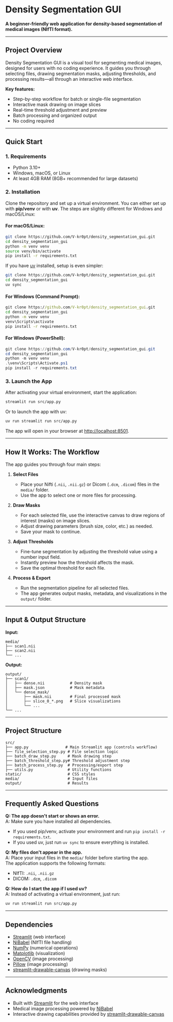 
# Density Segmentation GUI

**A beginner-friendly web application for density-based segmentation of medical images (NIfTI format).**

---

## Project Overview

Density Segmentation GUI is a visual tool for segmenting medical images, designed for users with no coding experience. It guides you through selecting files, drawing segmentation masks, adjusting thresholds, and processing results—all through an interactive web interface.

**Key features:**
- Step-by-step workflow for batch or single-file segmentation
- Interactive mask drawing on image slices
- Real-time threshold adjustment and preview
- Batch processing and organized output
- No coding required

---

## Quick Start

### 1. Requirements
- Python 3.10+
- Windows, macOS, or Linux
- At least 4GB RAM (8GB+ recommended for large datasets)


### 2. Installation
Clone the repository and set up a virtual environment. You can either set up with **pip/venv** or with **uv**.
The steps are slightly different for Windows and macOS/Linux:

#### **For macOS/Linux:**
```bash
git clone https://github.com/V-kr0pt/density_segmentation_gui.git
cd density_segmentation_gui
python -m venv venv
source venv/bin/activate
pip install -r requirements.txt
```

If you have [uv](https://docs.astral.sh/uv/) installed, setup is even simpler:
```bash
git clone https://github.com/V-kr0pt/density_segmentation_gui.git
cd density_segmentation_gui
uv sync
```
#### **For Windows (Command Prompt):**
```cmd
git clone https://github.com/V-kr0pt/density_segmentation_gui.git
cd density_segmentation_gui
python -m venv venv
venv\Scripts\activate
pip install -r requirements.txt
```

#### **For Windows (PowerShell):**
```powershell
git clone https://github.com/V-kr0pt/density_segmentation_gui.git
cd density_segmentation_gui
python -m venv venv
.\venv\Scripts\Activate.ps1
pip install -r requirements.txt
```

### 3. Launch the App

After activating your virtual environment, start the application:

```bash
streamlit run src/app.py
```

Or to launch the app with uv:
```bash
uv run streamlit run src/app.py
```

The app will open in your browser at [http://localhost:8501](http://localhost:8501).

---

## How It Works: The Workflow

The app guides you through four main steps:

1. **Select Files**
	- Place your Nifti (`.nii`, `.nii.gz`) or Dicom (`.dcm`, `.dicom`) files in the `media/` folder.
	- Use the app to select one or more files for processing.

2. **Draw Masks**
	- For each selected file, use the interactive canvas to draw regions of interest (masks) on image slices.
	- Adjust drawing parameters (brush size, color, etc.) as needed.
	- Save your mask to continue.

3. **Adjust Thresholds**
	- Fine-tune segmentation by adjusting the threshold value using a number input field.
	- Instantly preview how the threshold affects the mask.
	- Save the optimal threshold for each file.

4. **Process & Export**
	- Run the segmentation pipeline for all selected files.
	- The app generates output masks, metadata, and visualizations in the `output/` folder.

---

## Input & Output Structure

**Input:**
```
media/
├── scan1.nii
├── scan2.nii
└── ...
```

**Output:**
```
output/
├── scan1/
│   ├── dense.nii           # Density mask
│   ├── mask.json           # Mask metadata
│   └── dense_mask/
│       ├── mask.nii        # Final processed mask
│       ├── slice_0_*.png   # Slice visualizations
│       └── ...
└── ...
```

---

## Project Structure

```
src/
├── app.py                # Main Streamlit app (controls workflow)
├── file_selection_step.py # File selection logic
├── batch_draw_step.py     # Mask drawing step
├── batch_threshold_step.py# Threshold adjustment step
├── batch_process_step.py  # Processing/export step
├── utils.py               # Utility functions
static/                    # CSS styles
media/                     # Input files
output/                    # Results
```

---

## Frequently Asked Questions

**Q: The app doesn't start or shows an error.**  
A: Make sure you have installed all dependencies.  
- If you used pip/venv, activate your environment and run `pip install -r requirements.txt`.  
- If you used uv, just run `uv sync` to ensure everything is installed.

**Q: My files don't appear in the app.**  
A: Place your input files in the `media/` folder before starting the app.  
The application supports the following formats:
- NIfTI: `.nii`, `.nii.gz`  
- DICOM: `.dcm`, `.dicom`

**Q: How do I start the app if I used uv?**  
A: Instead of activating a virtual environment, just run:  
```bash
uv run streamlit run src/app.py
```

---

## Dependencies

- [Streamlit](https://streamlit.io/) (web interface)
- [NiBabel](https://nipy.org/nibabel/) (NIfTI file handling)
- [NumPy](https://numpy.org/) (numerical operations)
- [Matplotlib](https://matplotlib.org/) (visualization)
- [OpenCV](https://opencv.org/) (image processing)
- [Pillow](https://python-pillow.org/) (image processing)
- [streamlit-drawable-canvas](https://github.com/andfanilo/streamlit-drawable-canvas) (drawing masks)

---

## Acknowledgments

- Built with [Streamlit](https://streamlit.io/) for the web interface
- Medical image processing powered by [NiBabel](https://nipy.org/nibabel/)
- Interactive drawing capabilities provided by [streamlit-drawable-canvas](https://github.com/andfanilo/streamlit-drawable-canvas)